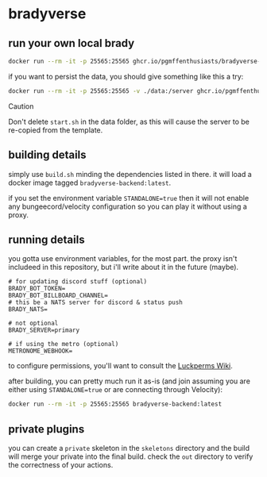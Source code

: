 # bradyverse

## run your own local brady

```sh
docker run --rm -it -p 25565:25565 ghcr.io/pgmffenthusiasts/bradyverse-backend:standalone
```

if you want to persist the data, you should give something like this a try:

```sh
docker run --rm -it -p 25565:25565 -v ./data:/server ghcr.io/pgmffenthusiasts/bradyverse-backend:standalone
```

> [!CAUTION]
> Don't delete `start.sh` in the data folder, as this will cause the server to be re-copied from the template.

## building details

simply use `build.sh` minding the dependencies listed in there. it will load a docker image tagged `bradyverse-backend:latest`.

if you set the environment variable `STANDALONE=true` then it will not enable any bungeecord/velocity configuration so you can
play it without using a proxy.

## running details

you gotta use environment variables, for the most part. the proxy isn't includeed in this repository, but i'll write about it
in the future (maybe).

```env
# for updating discord stuff (optional)
BRADY_BOT_TOKEN=
BRADY_BOT_BILLBOARD_CHANNEL=
# this be a NATS server for discord & status push
BRADY_NATS=

# not optional
BRADY_SERVER=primary

# if using the metro (optional)
METRONOME_WEBHOOK=
```

to configure permissions, you'll want to consult the [Luckperms Wiki](https://luckperms.net/wiki/Configuration#environment-variables).

after building, you can pretty much run it as-is (and join assuming you are either using `STANDALONE=true` or are connecting through Velocity):

```sh
docker run --rm -it -p 25565:25565 bradyverse-backend:latest
```

## private plugins

you can create a `private` skeleton in the `skeletons` directory and the build will merge your private into the final build.
check the `out` directory to verify the correctness of your actions.
